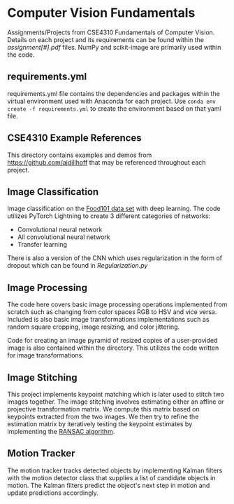 # Computer Vision Fundamentals

Assignments/Projects from CSE4310 Fundamentals of Computer Vision. Details on each project and its requirements can be found within the _assignment[#].pdf_ files. NumPy and scikit-image are primarily used within the code.

## requirements.yml
requirements.yml file contains the dependencies and packages within the virtual environment used with Anaconda for each project. 
Use `conda env create -f requirements.yml` to create the environment based on that yaml file.

## CSE4310 Example References
This directory contains examples and demos from https://github.com/ajdillhoff that may be referenced throughout each project.

## Image Classification
Image classification on the [Food101 data set](https://data.vision.ee.ethz.ch/cvl/datasets_extra/food-101/) with deep learning. The code utilizes PyTorch Lightning to create 3 different categories of networks:
- Convolutional neural network
- All convolutional neural network
- Transfer learning

There is also a version of the CNN which uses regularization in the form of dropout which can be found in _Regularization.py_

## Image Processing
The code here covers basic image processing operations implemented from scratch such as changing from color spaces RGB to HSV and vice versa. Included is also basic image transformations implementations such as random square cropping, image resizing, and color jittering.

Code for creating an image pyramid of resized copies of a user-provided image is also contained within the directory. This utilizes the code written for image transformations.

## Image Stitching
This project implements keypoint matching which is later used to stitch two images together. The image stitching involves estimating either an affine or projective transformation matrix. We compute this matrix based on keypoints extracted from the two images. We then try to refine the estimation matrix by iteratively testing the keypoint estimates by implementing the [RANSAC algorithm](https://en.wikipedia.org/wiki/Random_sample_consensus).

## Motion Tracker
The motion tracker tracks detected objects by implementing Kalman filters with the motion detector class that supplies a list of candidate objects in motion. The Kalman filters predict the object's next step in motion and update predictions accordingly.
